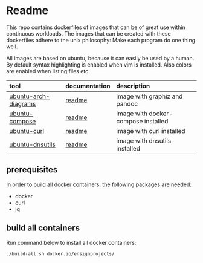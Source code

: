 # Readme
This repo contains dockerfiles of images that can be of great use within continuous workloads. The images that can be created with these dockerfiles adhere to the unix philosophy: Make each program do one thing well. 

All images are based on ubuntu, because it can easily be used by a human. By default syntax highlighting is enabled when vim is installed. Also colors are enabled when listing files etc.

| tool                          | documentation   | description                         |
| :---------------------------- | :-------------- | :---------------------------------- |
| [ubuntu-arch-diagrams][suad1] | [readme][suad2] | image with graphiz and pandoc       |
| [ubuntu-compose][suco1]       | [readme][suco2] | image with docker-compose installed |
| [ubuntu-curl][sucu1]          | [readme][sucu2] | image with curl installed           |
| [ubuntu-dnsutils][sudn1]      | [readme][sudn2] | image with dnsutils installed       |


## prerequisites
In order to build all docker containers, the following packages are needed: 
- docker
- curl
- jq

## build all containers
Run command below to install all docker containers: 
```bash
./build-all.sh docker.io/ensignprojects/
```

[suad1]: https://hub.docker.com/r/ensignprojects/ubuntu-arch-diagrams
[suad2]: ./ubuntu-arch-diagrams
[suco1]: https://hub.docker.com/r/ensignprojects/ubuntu-curl
[suco2]: ./ubuntu-curl
[sucu1]: https://hub.docker.com/r/ensignprojects/ubuntu-compose
[sucu2]: ./ubuntu-compose
[sudn1]: https://hub.docker.com/r/ensignprojects/ubuntu-dnsutils
[sudn2]: ./ubuntu-dnsutils

